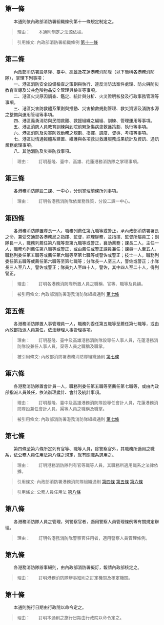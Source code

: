 第一條 
-------
　　本通則依內政部消防署組織條例第十一條規定制定之。  
> 理由：　　本通則制定之法源依據。

> 引用條文: 內政部消防署組織條例 [第十一條](../../人事其他/組織編制/內政部消防署組織條例.md#第十一條-)



第二條 
-------
　　內政部消防署設基隆、臺中、高雄及花蓮港務消防隊（以下簡稱各港務消防隊），掌理下列事項：  
　　一、港區消防安全設備檢查之策劃與執行、違反消防法案件處理、防火與防災教育宣導及公共危險物品安全管理與檢查等事項。  
　　二、港區火災原因調查、鑑定、統計與分析、火災證明核發及行政事務管理等事項。  
　　三、港區災害防救體系策劃與推動、災害搶救規劃管理、救災資源及消防水源之整備與運用管理等事項。  
　　四、港區義勇消防與民間救難、救援組織之編組、訓練、管理運用等事項。  
　　五、港區消防人員教育訓練與到院前緊急傷病患救護策劃、執行等事項。  
　　六、港區消防及災害防救勤務之規劃、指揮、調度、督導、考核等事項。  
　　七、港區災情通報體系建置、維護與各項救災救護服務成果統計及資訊、通訊業務處理事項。  
　　八、其他消防及災害防救事項。  
> 理由：　　訂明基隆、臺中、高雄、花蓮港務消防隊之掌理事項。



第三條 
-------
　　各港務消防隊設二課、一中心，分別掌理前條所列事項。  
> 理由：　　訂明各港務消防隊依業務性質，分設二課一中心。



第四條 
-------
　　各港務消防隊置隊長一人，職務列薦任第九職等或警正，承內政部消防署署長之命，兼受交通部各港務局之指揮、監督，綜理隊務，並指揮、監督所屬員工；副隊長一人，職務列薦任第八職等至第九職等或警正，襄助業務；課長二人，主任一人，職務均列薦任第八職等或警正，或由薦任或警正課員兼任；課員一人至五人，職務列委任第五職等或薦任第六職等至第七職等或警佐或警正；技士一人，職務列委任第五職等或薦任第六職等至第七職等；分隊長一人至三人，警佐或警正；小隊長三人至八人，警佐或警正；隊員九人至四十人，警佐，其中四人至二十人，得列警正。  
> 理由：　　訂明各港務消防隊所置人員之職稱、官等、職等及員額。

> 被引用條文: 內政部消防署港務消防隊組織通則 [第七條](../../人事其他/組織編制/內政部消防署港務消防隊組織通則.md#第七條-)



第五條 
-------
　　各港務消防隊置人事管理員一人，職務列委任第五職等至薦任第七職等，或由內政部指派人員兼任，依法辦理人事管理事項。  
> 理由：　　訂明基隆、臺中及高雄港務消防隊設專任人事人員，花蓮港務消防隊設兼任人事人員，渠等人員之職稱及職掌。

> 被引用條文: 內政部消防署港務消防隊組織通則 [第七條](../../人事其他/組織編制/內政部消防署港務消防隊組織通則.md#第七條-)



第六條 
-------
　　各港務消防隊置會計員一人，職務列委任第五職等至薦任第七職等，或由內政部指派人員兼任，依法辦理歲計、會計及統計事項。  
> 理由：　　訂明基隆、臺中及高雄港務消防隊設專任會計人員，花蓮港務消防隊設兼任會計人員，渠等人員之職稱及職掌。

> 被引用條文: 內政部消防署港務消防隊組織通則 [第七條](../../人事其他/組織編制/內政部消防署港務消防隊組織通則.md#第七條-)



第七條 
-------
　　第四條至第六條所定列有官等、職等人員，除警察官外，其職務所適用之職系，依公務人員任用法第八條之規定，就有關職系選用之。  
> 理由：　　訂明港務消防隊列有官等職等人員，其職務所適用職系之法律依據。

> 引用條文: 內政部消防署港務消防隊組織通則 [第四條](../../人事其他/組織編制/內政部消防署港務消防隊組織通則.md#第四條-) [第五條](../../人事其他/組織編制/內政部消防署港務消防隊組織通則.md#第五條-) [第六條](../../人事其他/組織編制/內政部消防署港務消防隊組織通則.md#第六條-)

> 引用條文: 公務人員任用法 [第八條](../../考試/任免升遷/公務人員任用法.md#第八條-職系說明書)



第八條 
-------
　　各港務消防隊人員之管理，列警察官者，適用警察人員管理條例等有關規定辦理。  
> 理由：　　訂明各港務消防隊警察官任用者，適用警察人員管理條例。



第九條 
-------
　　各港務消防隊辦事細則，由內政部消防署擬訂，報請內政部核定之。  
> 理由：　　訂明港務消防隊辦事細則之訂定機關及核定機關。



第十條 
-------
　　本通則施行日期由行政院以命令定之。  
> 理由：　　訂明本通則之施行日期由行政院以命令定之。